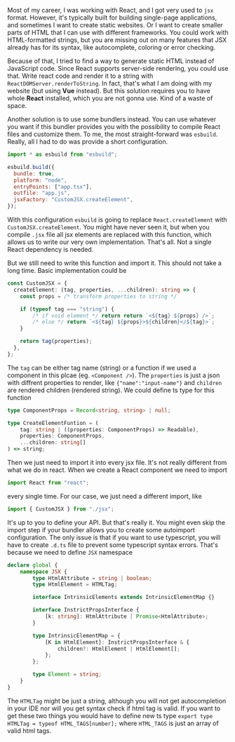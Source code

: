 Most of my career, I was working with React, and I got very used to `jsx` format. However, it's typically built for building single-page applications, and sometimes I want to create static websites. Or I want to create smaller parts of HTML that I can use with different frameworks. You could work with HTML-formatted strings, but you are missing out on many features that JSX already has for its syntax, like autocomplete, coloring or error checking.

Because of that, I tried to find a way to generate static HTML instead of JavaScript code. Since React supports server-side rendering, you could use that. Write react code and render it to a string with `ReactDOMServer.renderToString`. In fact, that's what I am doing with my website (but using **Vue** instead). But this solution requires you to have whole **React** installed, which you are not gonna use. Kind of a waste of space.

Another solution is to use some bundlers instead. You can use whatever you want if this bundler provides you with the possibility to compile React files and customize them. To me, the most straight-forward was `esbuild`. Really, all I had to do was provide a short configuration.

```js
import * as esbuild from "esbuild";

esbuild.build({
  bundle: true,
  platform: "node",
  entryPoints: ["app.tsx"],
  outfile: "app.js",
  jsxFactory: "CustomJSX.createElement",
});
```

With this configuration `esbuild` is going to replace `React.createElement` with `CustomJSX.createElement`. You might have never seen it, but when you compile `.jsx` file all jsx elements are replaced with this function, which allows us to write our very own implementation. That's all. Not a single React dependency is needed.

But we still need to write this function and import it. This should not take a long time. Basic implementation could be

```ts
const CustomJSX = {
  createElement: (tag, properties, ...children): string => {
    const props = /* transform properties to string */

    if (typeof tag === "string") {
        /* if void element */ return return `<${tag} ${props} />`;
        /* else */ return `<${tag} ${props}>${children}</${tag}>`;
    }

    return tag(properties);
  },
};
```

The `tag` can be either tag name (string) or a function if we used a component in this plcae (eg. `<Component />`). The `properties` is just a json with diffrent properties to render, like `{"name":"input-name"}` and `children` are rendered children (rendered string). We could define ts type for this function

```ts
type ComponentProps = Record<string, string> | null;

type CreateElementFuntion = (
	tag: string | ((properties: ComponentProps) => Readable),
	properties: ComponentProps,
	...children: string[]
) => string;
```

Then we just need to import it into every jsx file. It's not really different from what we do in react. When we create a React component we need to import

```js
import React from "react";
```

every single time. For our case, we just need a different import, like

```js
import { CustomJSX } from "./jsx";
```

It's up to you to define your API. But that's really it. You might even skip the import step if your bundler allows you to create some autoimport configuration. The only issue is that if you want to use typescript, you will have to create `.d.ts` file to prevent some typescript syntax errors. That's because we need to define `JSX` namespace

```ts
declare global {
	namespace JSX {
		type HtmlAttribute = string | boolean;
		type HtmlElement = HTMLTag;

		interface IntrinsicElements extends IntrinsicElementMap {}

		interface InstrictPropsInterface {
			[k: string]: HtmlAttribute | Promise<HtmlAttribute>;
		}

		type IntrinsicElementMap = {
			[K in HtmlElement]: InstrictPropsInterface & {
				children?: HtmlElement | HtmlElement[];
			};
		};

		type Element = string;
	}
}
```

The `HTMLTag` might be just a string, although you will not get autocompletion in your IDE nor will you get syntax check if html tag is valid. If you want to get these two things you would have to define new ts type `export type HTMLTag = typeof HTML_TAGS[number];` where `HTML_TAGS` is just an array of valid html tags.